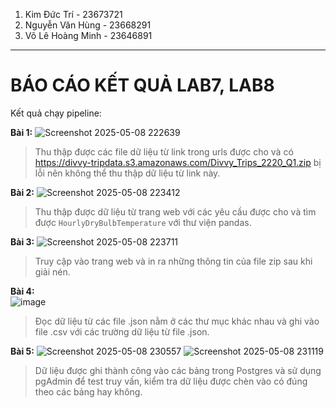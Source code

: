 1. Kim Đức Trí - 23673721 <br>
2. Nguyễn Văn Hùng - 23668291 <br>
3. Võ Lê Hoàng Minh - 23646891 

----
  # BÁO CÁO KẾT QUẢ LAB7, LAB8

<p>Kết quả chạy pipeline:</p>

**Bài 1:**
![Screenshot 2025-05-08 222639](https://github.com/user-attachments/assets/ef55449c-faae-46ac-8c54-7fbb313a85bf)
> Thu thập được các file dữ liệu từ link trong urls được cho và có https://divvy-tripdata.s3.amazonaws.com/Divvy_Trips_2220_Q1.zip bị lỗi nên không thể thu thập dữ liệu từ link này.

**Bài 2:**
![Screenshot 2025-05-08 223412](https://github.com/user-attachments/assets/892f71aa-05a2-4561-bb02-a82ffebb808d)
> Thu thập được dữ liệu từ trang web với các yêu cầu được cho và tìm được `HourlyDryBulbTemperature` với thư viện pandas.

**Bài 3:**
![Screenshot 2025-05-08 223711](https://github.com/user-attachments/assets/4dd976a2-5dd0-4565-a57b-e666b61a0139)
> Truy cập vào trang web và in ra những thông tin của file zip sau khi giải nén.

**Bài 4:** <br>
![image](https://github.com/user-attachments/assets/e8a14b83-fe4b-4196-8f49-df3fc3c32c89)
> Đọc dữ liệu từ các file .json nằm ở các thư mục khác nhau và ghi vào file .csv với các trường dữ liệu từ file .json.

**Bài 5:**
![Screenshot 2025-05-08 230557](https://github.com/user-attachments/assets/9ebdbc94-0dfb-43a3-bd82-249c37ed96ec)
![Screenshot 2025-05-08 231119](https://github.com/user-attachments/assets/12201798-930e-4692-8b58-06d13b402484)
> Dữ liệu được ghi thành công vào các bảng trong Postgres và sử dụng pgAdmin để test truy vấn, kiểm tra dữ liệu được chèn vào có đúng theo các bảng hay không.
